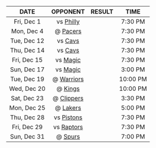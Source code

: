 |    DATE     |            OPPONENT             |  RESULT  |   TIME   |
|:-----------:|:-------------------------------:|:--------:|:--------:|
| Fri, Dec 1  |     vs [Philly](/r/sixers)      |          | 7:30 PM  |
| Mon, Dec 4  |      @ [Pacers](/r/pacers)      |          | 7:30 PM  |
| Tue, Dec 12 |   vs [Cavs](/r/clevelandcavs)   |          | 7:30 PM  |
| Thu, Dec 14 |   vs [Cavs](/r/clevelandcavs)   |          | 7:30 PM  |
| Fri, Dec 15 |   vs [Magic](/r/OrlandoMagic)   |          | 7:30 PM  |
| Sun, Dec 17 |   vs [Magic](/r/OrlandoMagic)   |          | 3:00 PM  |
| Tue, Dec 19 |    @ [Warriors](/r/warriors)    |          | 10:00 PM |
| Wed, Dec 20 |       @ [Kings](/r/kings)       |          | 10:00 PM |
| Sat, Dec 23 |   @ [Clippers](/r/LAClippers)   |          | 3:30 PM  |
| Mon, Dec 25 |      @ [Lakers](/r/lakers)      |          | 5:00 PM  |
| Thu, Dec 28 | vs [Pistons](/r/DetroitPistons) |          | 7:30 PM  |
| Fri, Dec 29 | vs [Raptors](/r/torontoraptors) |          | 7:30 PM  |
| Sun, Dec 31 |     @ [Spurs](/r/NBASpurs)      |          | 7:00 PM  |